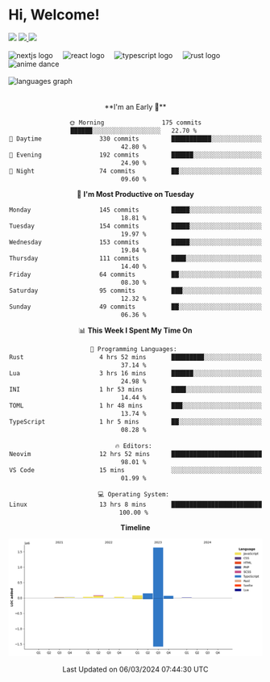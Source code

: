 <div align="center">
  <h1 align="left">
    Hi, Welcome!
  </h1>
  <div align="left">
    <div>
      <img src="https://img.shields.io/github/followers/kraken-afk.svg?style=social&label=Follow&maxAge=2592000" />
      <a href="https://twitter.com/trshppl">
        <img src="https://img.shields.io/twitter/follow/trshppl" />
      </a>
      <a href="https://nv-me.vercel.app">
        <img src="https://img.shields.io/badge/visit-my_site-blue" />
      </a>
    </div>
    <br />
    <div>
      <img src="https://skillicons.dev/icons?i=nextjs" height="40" alt="nextjs logo" />
      <img width="12" />
      <img src="https://skillicons.dev/icons?i=react" height="40" alt="react logo" />
      <img width="12" />
      <img src="https://skillicons.dev/icons?i=ts" height="40" alt="typescript logo" />
      <img width="12" />
      <img src="https://skillicons.dev/icons?i=rust" height="40" alt="rust logo" />
      <img src="https://media.tenor.com/sbvSVkB_hq8AAAAi/anime-dens.gif" alt="anime dance" height="40" />
    </div>
    <br />
    <div>
      <img src="https://github-readme-stats.vercel.app/api/top-langs?username=kraken-afk&locale=en&hide_title=false&layout=compact&card_width=320&langs_count=6&theme=rose_pine&hide_border=true&order=2" height="150" alt="languages graph" />
    </div>
  </div>
  <br />
  <br/>
  <!--START_SECTION:waka-->
**I'm an Early 🐤** 

```text
🌞 Morning                175 commits         ██████░░░░░░░░░░░░░░░░░░░   22.70 % 
🌆 Daytime                330 commits         ███████████░░░░░░░░░░░░░░   42.80 % 
🌃 Evening                192 commits         ██████░░░░░░░░░░░░░░░░░░░   24.90 % 
🌙 Night                  74 commits          ██░░░░░░░░░░░░░░░░░░░░░░░   09.60 % 
```
📅 **I'm Most Productive on Tuesday** 

```text
Monday                   145 commits         █████░░░░░░░░░░░░░░░░░░░░   18.81 % 
Tuesday                  154 commits         █████░░░░░░░░░░░░░░░░░░░░   19.97 % 
Wednesday                153 commits         █████░░░░░░░░░░░░░░░░░░░░   19.84 % 
Thursday                 111 commits         ████░░░░░░░░░░░░░░░░░░░░░   14.40 % 
Friday                   64 commits          ██░░░░░░░░░░░░░░░░░░░░░░░   08.30 % 
Saturday                 95 commits          ███░░░░░░░░░░░░░░░░░░░░░░   12.32 % 
Sunday                   49 commits          ██░░░░░░░░░░░░░░░░░░░░░░░   06.36 % 
```


📊 **This Week I Spent My Time On** 

```text
💬 Programming Languages: 
Rust                     4 hrs 52 mins       █████████░░░░░░░░░░░░░░░░   37.14 % 
Lua                      3 hrs 16 mins       ██████░░░░░░░░░░░░░░░░░░░   24.98 % 
INI                      1 hr 53 mins        ████░░░░░░░░░░░░░░░░░░░░░   14.44 % 
TOML                     1 hr 48 mins        ███░░░░░░░░░░░░░░░░░░░░░░   13.74 % 
TypeScript               1 hr 5 mins         ██░░░░░░░░░░░░░░░░░░░░░░░   08.28 % 

🔥 Editors: 
Neovim                   12 hrs 52 mins      █████████████████████████   98.01 % 
VS Code                  15 mins             ░░░░░░░░░░░░░░░░░░░░░░░░░   01.99 % 

💻 Operating System: 
Linux                    13 hrs 8 mins       █████████████████████████   100.00 % 
```

**Timeline**

![Lines of Code chart](https://raw.githubusercontent.com/kraken-afk/kraken-afk/main/assets/bar_graph.png)


 Last Updated on 06/03/2024 07:44:30 UTC
<!--END_SECTION:waka-->
</div>
<br />